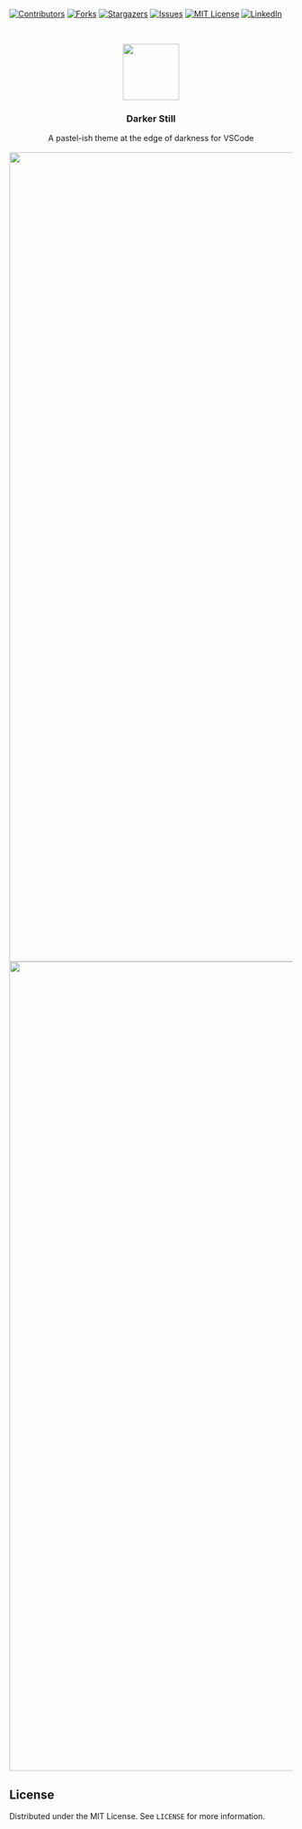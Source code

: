 [![Contributors][contributors-shield]][contributors-url]
[![Forks][forks-shield]][forks-url]
[![Stargazers][stars-shield]][stars-url]
[![Issues][issues-shield]][issues-url]
[![MIT License][license-shield]][license-url]
[![LinkedIn][linkedin-shield]][linkedin-url]



<!-- PROJECT LOGO -->
<br />


<p align="center">
<img src="https://user-images.githubusercontent.com/43740019/172182205-a235255f-583d-4ab4-8bf5-0b6ad7d1f17d.png" width="100px"/>
<p/>
  <h3 align="center">Darker Still</h3>

  <p align="center">
    A pastel-ish theme at the edge of darkness for VSCode
    <br />
    <br />

<img width="1440" alt="image" src="https://user-images.githubusercontent.com/43740019/173202291-b6db8ef2-55df-4253-80e0-2c9577d774ff.png">
  <img width="1440" alt="image" src="https://user-images.githubusercontent.com/43740019/173202329-082dce7e-9e57-4105-b2be-c6215544da92.png">













<!-- LICENSE -->
## License

Distributed under the MIT License. See `LICENSE` for more information.









<!-- MARKDOWN LINKS & IMAGES -->
<!-- https://www.markdownguide.org/basic-syntax/#reference-style-links -->
[contributors-shield]: https://img.shields.io/github/contributors/Cyna298/Path-Finding-A-star.svg?style=for-the-badge
[contributors-url]: https://github.com/Cyna298/Path-Finding-A-star/graphs/contributors
[forks-shield]: https://img.shields.io/github/forks/Cyna298/Path-Finding-A-star.svg?style=for-the-badge
[forks-url]: https://github.com/Cyna298/Path-Finding-A-star/network/members
[stars-shield]: https://img.shields.io/github/stars/Cyna298/Path-Finding-A-star.svg?style=for-the-badge
[stars-url]: https://github.com/Cyna298/Path-Finding-A-star/stargazers
[issues-shield]: https://img.shields.io/github/issues/Cyna298/Path-Finding-A-star.svg?style=for-the-badge
[issues-url]: https://github.com/Cyna298/Path-Finding-A-star/issues
[license-shield]: https://img.shields.io/github/license/Cyna298/Path-Finding-A-star.svg?style=for-the-badge
[license-url]: https://github.com/Cyna298/Path-Finding-A-star/blob/master/LICENSE.txt
[linkedin-shield]: https://img.shields.io/badge/-LinkedIn-black.svg?style=for-the-badge&logo=linkedin&colorB=555
[linkedin-url]: https://www.linkedin.com/in/mubariz-barkat-ali-0a8b86191/
